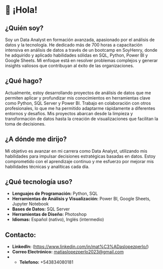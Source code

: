 # 👋 ¡Hola! 

## ¿Quién soy?
Soy un Data Analyst en formación avanzada, apasionado por el análisis de datos y la tecnología. He dedicado más de 700 horas a capacitación intensiva en análisis de datos a través de un bootcamp en SoyHenry, donde he adquirido y aplicado habilidades sólidas en SQL, Python, Power BI y Google Sheets. Mi enfoque está en resolver problemas complejos y generar insights valiosos que contribuyan al éxito de las organizaciones.

## ¿Qué hago?
Actualmente, estoy desarrollando proyectos de análisis de datos que me permiten aplicar y profundizar mis conocimientos en herramientas clave como Python, SQL Server y Power BI. Trabajo en colaboración con otros profesionales, lo que me ha permitido adaptarme rápidamente a diferentes entornos y desafíos. Mis proyectos abarcan desde la limpieza y transformación de datos hasta la creación de visualizaciones que facilitan la toma de decisiones.

## ¿A dónde me dirijo?
Mi objetivo es avanzar en mi carrera como Data Analyst, utilizando mis habilidades para impulsar decisiones estratégicas basadas en datos. Estoy comprometido con el aprendizaje continuo y me esfuerzo por mejorar mis habilidades técnicas y analíticas cada día.

## ¿Qué tecnología uso?
- **Lenguajes de Programación:** Python, SQL
- **Herramientas de Análisis y Visualización:** Power BI, Google Sheets, Jupyter Notebook
- **Bases de Datos:** SQL Server
- **Herramientas de Diseño:** Photoshop
- **Idiomas:** Español (nativo), Inglés (intermedio)

## Contacto:
- **LinkedIn:** (https://www.linkedin.com/in/mat%C3%ADaslopezperlo/)
- **Correo Electrónico:** matiaslopezperlo2023@gmail.com
- - **Telefono:** +543834080181
